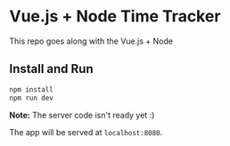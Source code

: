# Vue.js + Node Time Tracker

This repo goes along with the Vue.js + Node

## Install and Run

```bash
npm install
npm run dev
```

**Note:** The server code isn't ready yet :)

The app will be served at `localhost:8080`.

